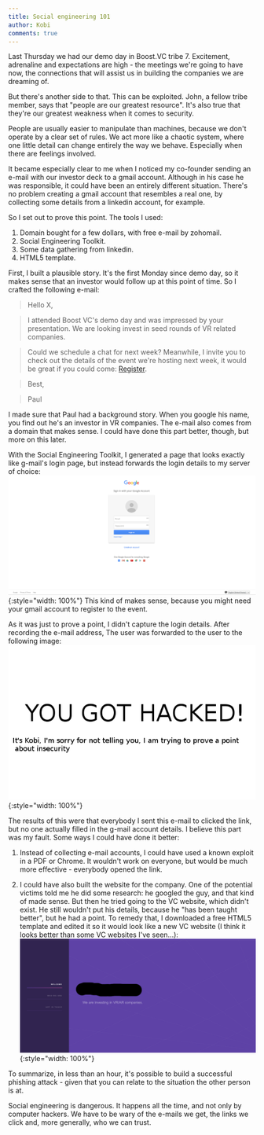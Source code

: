 ```yaml
---
title: Social engineering 101
author: Kobi
comments: true
---
```

Last Thursday we had our demo day in Boost.VC tribe 7. Excitement, adrenaline and expectations are high - the meetings we're going to have now, the connections that will assist us in building the companies we are dreaming of.

But there's another side to that. This can be exploited. John, a fellow tribe member, says that "people are our greatest resource". It's also true that they're our greatest weakness when it comes to security. 

People are usually easier to manipulate than machines, because we don't operate by a clear set of rules. We act more like a chaotic system, where one little detail can change entirely the way we behave. Especially when there are feelings involved.

It became especially clear to me when I noticed my co-founder sending an e-mail with our investor deck to a gmail account. Although in his case he was responsible, it could have been an entirely different situation. There's no problem creating a gmail account that resembles a real one, by collecting some details from a linkedin account, for example.

So I set out to prove this point. The tools I used:
1. Domain bought for a few dollars, with free e-mail by zohomail.
2. Social Engineering Toolkit.
3. Some data gathering from linkedin.
4. HTML5 template.

First, I built a plausible story. It's the first Monday since demo day, so it makes sense that an investor would follow up at this point of time. So I crafted the following e-mail:

>Hello X,

>I attended Boost VC's demo day and was impressed by your presentation.
We are looking invest in seed rounds of VR related companies.

>Could we schedule a chat for next week?
Meanwhile, I invite you to check out the details of the event we're hosting next week, it would be great if you could come: [Register](). 

>Best,

>Paul

I made sure that Paul had a background story. When you google his name, you find out he's an investor in VR companies. The e-mail also comes from a domain that makes sense. I could have done this part better, though, but more on this later.

With the Social Engineering Toolkit, I generated a page that looks exactly like g-mail's login page, but instead forwards the login details to my server of choice:
![login](/assets/images/se101-1.png){:style="width: 100%"}
This kind of makes sense, because you might need your gmail account to register to the event.
 
As it was just to prove a point, I didn't capture the login details. After recording the e-mail address, The user was forwarded to the user to the following image:
![hack](/assets/images/se101-2.png){:style="width: 100%"}


The results of this were that everybody I sent this e-mail to clicked the link, but no one actually filled in the g-mail account details. I believe this part was my fault. 
Some ways I could have done it better:

1. Instead of collecting e-mail accounts, I could have used a known exploit in a PDF or Chrome. It wouldn't work on everyone, but would be much more effective - everybody opened the link.

2. I could have also built the website for the company. One of the potential victims told me he did some research: he googled the guy, and that kind of made sense. But then he tried going to the VC website, which didn't exist. He still wouldn't put his details, because he "has been taught better", but he had a point. To remedy that, I downloaded a free HTML5 template and edited it so it would look like a new VC website (I think it looks better than some VC websites I've seen...):
![VC](/assets/images/se101-3.png){:style="width: 100%"}



To summarize, in less than an hour, it's possible to build a successful phishing attack - given that you can relate to the situation the other person is at.

Social engineering is dangerous. It happens all the time, and not only by computer hackers. We have to be wary of the e-mails we get, the links we click and, more generally, who we can trust.
